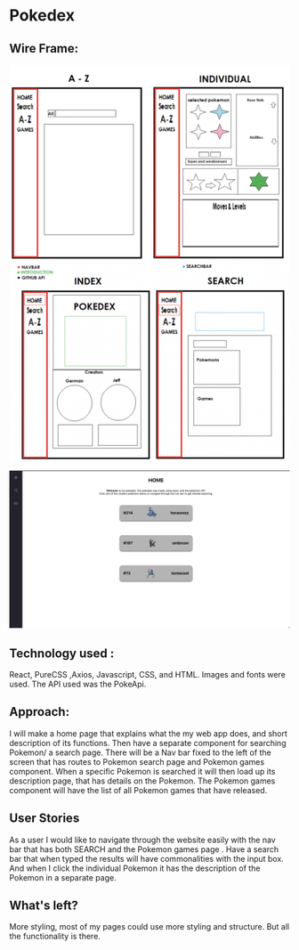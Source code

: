 # Pokedex
 
## Wire Frame:

![image of wireFrame](src/pokemonGamelist/Screen%20Shot%202022-06-10%20at%208.57.44%20AM.png)
![image of wireFrame](src/pokemonGamelist/Screen%20Shot%202022-06-10%20at%208.57.59%20AM.png)



![image of project](src/pokemonGamelist/Screen%20Shot%202022-06-10%20at%209.10.53%20AM.png)




## Technology used :

React, PureCSS ,Axios, Javascript, CSS, and HTML. Images and fonts were used. The API used was the PokeApi.

## Approach:
 I will make a home page that explains what the my web app does, and short description of its functions. Then  have a separate component for searching Pokemon/ a search page. There will be a Nav bar fixed to the left of the screen that has routes to Pokemon search page  and  Pokemon games component. When a specific Pokemon is searched it will then load up its description page, that has details on the Pokemon. The Pokemon games component will have the list of all Pokemon games that have released.


## User Stories
As a user I would like to navigate through the website easily with the nav bar that has both SEARCH and  the Pokemon games page . Have a search bar that when typed the results will have commonalities with the input box.  And when I click the individual Pokemon it has the description of the Pokemon in a separate page. 

## What's left?
More styling, most of my pages could use more styling and structure. But all the functionality is there.
